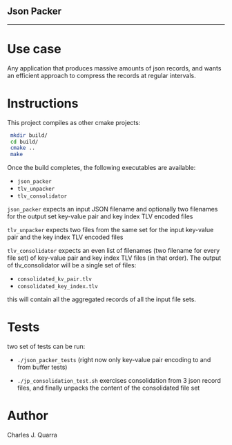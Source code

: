 

## Json Packer


----------------------------------------------------------------------------------

# Use case

Any application that produces massive amounts of json records, and wants an efficient approach to compress the records at regular intervals.

# Instructions

 This project compiles as other cmake projects:

```bash
 mkdir build/
 cd build/
 cmake ..
 make
```

 Once the build completes, the following executables are available:

 - `json_packer`
 - `tlv_unpacker`
 - `tlv_consolidator`

 `json_packer` expects an input JSON filename and optionally two filenames for the output set key-value pair and key index TLV encoded files

 `tlv_unpacker` expects two files from the same set for the input key-value pair and the key index TLV encoded files

 `tlv_consolidator` expects an even list of filenames (two filename for every file set) of key-value pair and key index TLV files (in that order).
 The output of tlv_consolidator will be a single set of files:

- `consolidated_kv_pair.tlv`
- `consolidated_key_index.tlv`

 this will contain all the aggregated records of all the input file sets.

# Tests

  two set of tests can be run:

- `./json_packer_tests` (right now only key-value pair encoding to and from buffer tests)

- `./jp_consolidation_test.sh` exercises consolidation from 3 json record files, and finally unpacks the content of the consolidated file set

# Author

 Charles J. Quarra